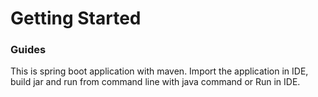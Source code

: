 # Getting Started

### Guides

This is spring boot application with maven.
Import the application in IDE, build jar and run from command line with java command
or Run in IDE.


